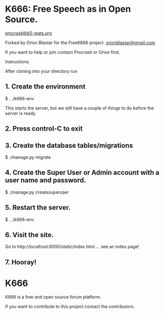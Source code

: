 # K666: Free Speech as in Open Source.

procrasti@k5-stats.org

Forked by Orion Blastar for the FreeK666 project.
orionblastar@gmail.com

If you want to help or join contact Procrasti or Orion first.

Instructions

After cloning into your directory run

## 1. Create the environment
$ . ./k666-env

This starts the server, but we still have a couple of things to do before the server is ready.

## 2. Press control-C to exit

## 3. Create the database tables/migrations
$ ./manage.py migrate

## 4. Create the Super User or Admin account with a user name and password.
$ ./manage.py createsuperuser

## 5. Restart the server.
$ . ./k666-env

## 6. Visit the site.
Go to http://localhost:8000/static/index.html ... see an index page!

## 7. Hooray!

# K666 

K666 is a free and open source forum platform.

If you want to contribute to this project contact the contributors.
